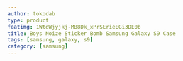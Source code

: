 ```yaml
---
author: tokodab
type: product
featimg: 1WtdWjyjkj-MB8Dk_xPrSErieEGi3DE0b
title: Boys Noize Sticker Bomb Samsung Galaxy S9 Case
tags: [samsung, galaxy, s9]
category: [samsung]
---
```

